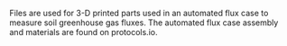 Files are used for 3-D printed parts used in an automated flux case to measure soil greenhouse gas fluxes. The automated flux case assembly and materials are found on protocols.io.
